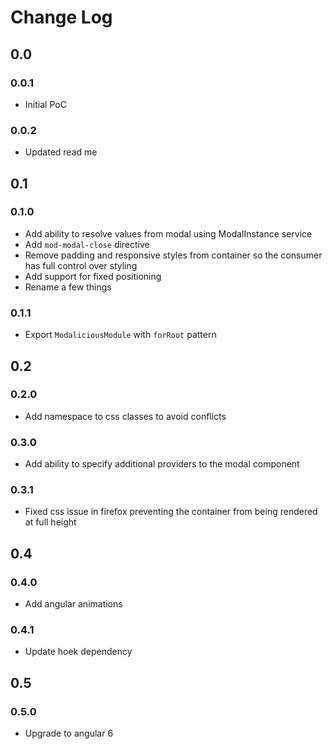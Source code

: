 # Change Log

## 0.0

### 0.0.1

 - Initial PoC

### 0.0.2

 - Updated read me

## 0.1

### 0.1.0

 - Add ability to resolve values from modal using ModalInstance service
 - Add `mod-modal-close` directive
 - Remove padding and responsive styles from container so the consumer has full control over styling
 - Add support for fixed positioning
 - Rename a few things
 
### 0.1.1

 - Export `ModaliciousModule` with `forRoot` pattern
 
## 0.2

### 0.2.0

 - Add namespace to css classes to avoid conflicts 
 
### 0.3.0

 - Add ability to specify additional providers to the modal component

### 0.3.1

 - Fixed css issue in firefox preventing the container from being rendered at full height

## 0.4

### 0.4.0

 - Add angular animations

### 0.4.1

 - Update hoek dependency

## 0.5

### 0.5.0

 - Upgrade to angular 6